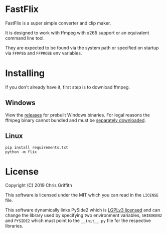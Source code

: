 # FastFlix

FastFlix is a super simple converter and clip maker.

It is designed to work with ffmpeg with x265 support or an equivalent command line tool.

They are expected to be found via the system path or specified on startup via `FFMPEG` and `FFPROBE` env variables.

# Installing

If you don't already have it, first step is to download ffmpeg. 

## Windows

View the [releases](https://github.com/cdgriffith/FastFlix/releases) for prebuilt Windows binaries. For legal reasons
the ffmpeg binary cannot bundled and must be [separately downloaded](https://ffmpeg.zeranoe.com/builds/).

## Linux

```
pip install requirements.txt
python -m flix
```

# License

Copyright (C) 2019 Chris Griffith

This software is licensed under the MIT which you can read in the `LICENSE` file.

This software dynamically links PySide2 which is [LGPLv3 licensed](https://doc.qt.io/qt-5/lgpl.html) and can change the 
library used by specifying two environment variables, `SHIBOKEN2` and `PYSIDE2` which must point to the `__init__.py` file for the respective libraries. 

